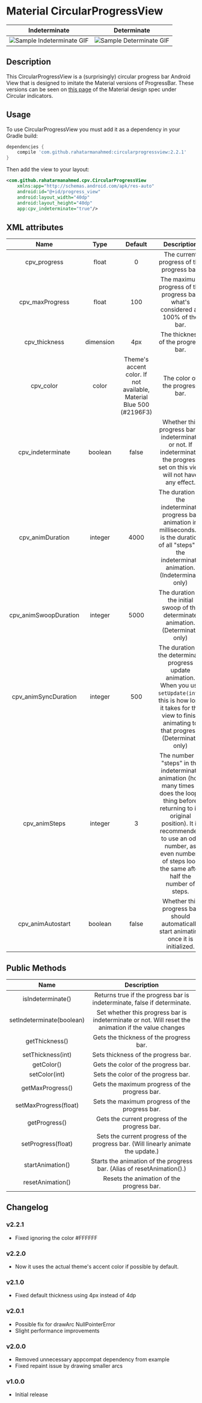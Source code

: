 # Material CircularProgressView

| Indeterminate | Determinate |
|:-------------:|:-----------:|
| ![Sample Indeterminate GIF](https://raw.github.com/rahatarmanahmed/CircularProgressView/master/gif/sampleIndeterminate.gif) | ![Sample Determinate GIF](https://raw.github.com/rahatarmanahmed/CircularProgressView/master/gif/sampleDeterminate.gif) |

## Description

This CircularProgressView is a (surprisingly) circular progress bar Android View that is designed to imitate the Material versions of ProgressBar. These versions can be seen on [this page](http://www.google.com/design/spec/components/progress-activity.html#progress-activity-types-of-indicators) of the Material design spec under Circular indicators.

## Usage

To use CircularProgressView you must add it as a dependency in your Gradle build:

```groovy
dependencies {
    compile 'com.github.rahatarmanahmed:circularprogressview:2.2.1'
}
```

Then add the view to your layout:

```xml
<com.github.rahatarmanahmed.cpv.CircularProgressView
    xmlns:app="http://schemas.android.com/apk/res-auto"
    android:id="@+id/progress_view"
    android:layout_width="40dp"
    android:layout_height="40dp"
    app:cpv_indeterminate="true"/>
```

## XML attributes

| Name | Type | Default | Description |
|:----:|:----:|:-------:|:-----------:|
| cpv_progress | float | 0 | The current progress of the progress bar. |
| cpv_maxProgress | float | 100 | The maximum progress of the progress bar; what's considered as 100% of the bar. |
| cpv_thickness | dimension | 4px | The thickness of the progress bar. |
| cpv_color | color | Theme's accent color. If not available, Material Blue 500 (#2196F3) | The color of the progress bar. |
| cpv_indeterminate | boolean | false | Whether this progress bar is indeterminate or not. If indeterminate, the progress set on this view will not have any effect. |
| cpv_animDuration | integer | 4000 | The duration of the indeterminate progress bar animation in milliseconds. It is the duration of all "steps" of the indeterminate animation. (Indeterminate only) |
| cpv_animSwoopDuration | integer | 5000 | The duration of the initial swoop of the determinate animation. (Determinate only) |
| cpv_animSyncDuration | integer | 500 | The duration of the determinate progress update animation. When you use `setUpdate(int)`, this is how long it takes for the view to finish animating to that progress. (Determinate only) |
| cpv_animSteps | integer | 3 | The number of "steps" in the indeterminate animation (how many times it does the loopy thing before returning to its original position). It is recommended to use an odd number, as even numbers of steps look the same after half the number of steps. |
| cpv_animAutostart | boolean | false | Whether this progress bar should automatically start animating once it is initialized. |

## Public Methods

| Name | Description |
|:----:|:-----------:|
| isIndeterminate() | Returns true if the progress bar is indeterminate, false if determinate. |
| setIndeterminate(boolean) | Set whether this progress bar is indeterminate or not. Will reset the animation if the value changes |
| getThickness() | Gets the thickness of the progress bar. |
| setThickness(int) | Sets thickness of the progress bar. |
| getColor() | Gets the color of the progress bar. |
| setColor(int) | Sets the color of the progress bar. |
| getMaxProgress() | Gets the maximum progress of the progress bar. |
| setMaxProgress(float) | Sets the maximum progress of the progress bar. |
| getProgress() | Gets the current progress of the progress bar. |
| setProgress(float) | Sets the current progress of the progress bar. (Will linearly animate the update.) |
| startAnimation() | Starts the animation of the progress bar. (Alias of resetAnimation().) |
| resetAnimation() | Resets the animation of the progress bar. |

## Changelog

### v2.2.1

 * Fixed ignoring the color #FFFFFF

### v2.2.0

 * Now it uses the actual theme's accent color if possible by default.

### v2.1.0

 * Fixed default thickness using 4px instead of 4dp

### v2.0.1

 * Possible fix for drawArc NullPointerError
 * Slight performance improvements

### v2.0.0

 * Removed unnecessary appcompat dependency from example
 * Fixed repaint issue by drawing smaller arcs

### v1.0.0

 * Initial release
